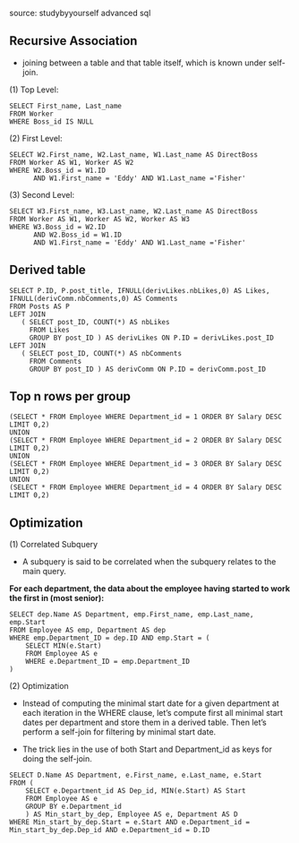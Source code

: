 source: studybyyourself advanced sql

## Recursive Association
- joining between a table and that table itself, which is known under self-join.

(1) Top Level:

```
SELECT First_name, Last_name
FROM Worker
WHERE Boss_id IS NULL
```

(2) First Level:

```
SELECT W2.First_name, W2.Last_name, W1.Last_name AS DirectBoss
FROM Worker AS W1, Worker AS W2
WHERE W2.Boss_id = W1.ID
      AND W1.First_name = 'Eddy' AND W1.Last_name ='Fisher'
```

(3) Second Level:

```
SELECT W3.First_name, W3.Last_name, W2.Last_name AS DirectBoss
FROM Worker AS W1, Worker AS W2, Worker AS W3
WHERE W3.Boss_id = W2.ID
      AND W2.Boss_id = W1.ID
      AND W1.First_name = 'Eddy' AND W1.Last_name ='Fisher' 
```

## Derived table

```
SELECT P.ID, P.post_title, IFNULL(derivLikes.nbLikes,0) AS Likes, IFNULL(derivComm.nbComments,0) AS Comments
FROM Posts AS P
LEFT JOIN
   ( SELECT post_ID, COUNT(*) AS nbLikes
     FROM Likes
     GROUP BY post_ID ) AS derivLikes ON P.ID = derivLikes.post_ID
LEFT JOIN 
   ( SELECT post_ID, COUNT(*) AS nbComments
     FROM Comments
     GROUP BY post_ID ) AS derivComm ON P.ID = derivComm.post_ID
```

## Top n rows per group

```
(SELECT * FROM Employee WHERE Department_id = 1 ORDER BY Salary DESC LIMIT 0,2)
UNION
(SELECT * FROM Employee WHERE Department_id = 2 ORDER BY Salary DESC LIMIT 0,2)
UNION
(SELECT * FROM Employee WHERE Department_id = 3 ORDER BY Salary DESC LIMIT 0,2)
UNION
(SELECT * FROM Employee WHERE Department_id = 4 ORDER BY Salary DESC LIMIT 0,2)
```

## Optimization

(1) Correlated Subquery
- A subquery is said to be correlated when the subquery relates to the main query.

**For each department, the data about the employee having started to work the first in (most senior):**
```
SELECT dep.Name AS Department, emp.First_name, emp.Last_name, emp.Start
FROM Employee AS emp, Department AS dep
WHERE emp.Department_ID = dep.ID AND emp.Start = (
	SELECT MIN(e.Start)
	FROM Employee AS e
	WHERE e.Department_ID = emp.Department_ID
)
```

(2) Optimization
- Instead of computing the minimal start date for a given department at each iteration in the WHERE clause, let’s compute first all minimal start dates per department and store them in a derived table. Then let’s perform a self-join for filtering by minimal start date.

- The trick lies in the use of both Start and Department_id as keys for doing the self-join.

```
SELECT D.Name AS Department, e.First_name, e.Last_name, e.Start
FROM (
    SELECT e.Department_id AS Dep_id, MIN(e.Start) AS Start
    FROM Employee AS e
    GROUP BY e.Department_id
    ) AS Min_start_by_dep, Employee AS e, Department AS D
WHERE Min_start_by_dep.Start = e.Start AND e.Department_id = Min_start_by_dep.Dep_id AND e.Department_id = D.ID
```
